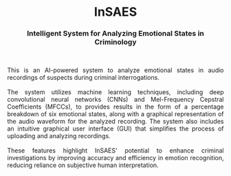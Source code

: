 <h1 align="center">InSAES</h1>
<h3 align="center">Intelligent System for Analyzing Emotional States in Criminology</h3>

<br><p align="justify">This is an AI-powered system to analyze emotional states in audio recordings of suspects during criminal interrogations.
<br><br>The system utilizes machine learning techniques, including deep convolutional neural networks (CNNs) and Mel-Frequency Cepstral Coefficients (MFCCs), to provides results in the form of a percentage breakdown of six emotional states, along with a graphical representation of the audio waveform for the analyzed recording. The system also includes an intuitive graphical user interface (GUI) that simplifies the process of uploading and analyzing recordings.
<br><br>These features highlight InSAES' potential to enhance criminal investigations by improving accuracy and efficiency in emotion recognition, reducing reliance on subjective human interpretation.</p>
